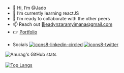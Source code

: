 - 👋 Hi, I’m @Jado
- 🌱 I’m currently learning reactJS
- 💞️ I’m ready to collaborate with the other peers
- 📫 Reach out 📩[jeadynzaramyimana@gmail.com ](mailto:jeadynzaramyimana@gmail.com)
- 👉 [Portfolio](https://jado.vercel.app/)
<br><br>
- Socials  [![icons8-linkedin-circled](https://user-images.githubusercontent.com/81268636/199939592-c95c257d-3e4e-488f-8294-bc34595634eb.svg)](https://www.linkedin.com/in/jado1/) [![icons8-twitter](https://user-images.githubusercontent.com/81268636/199948119-c840f014-7316-4083-addf-dc1b2f500b6c.svg)
](https://twitter.com/DeJeady)    

![Anurag's GitHub stats](https://github-readme-stats.vercel.app/api?username=jado-jeady&show_icons=true&theme=dark&hide=issues&show=prs_merged,prs_merged_percentage&include_all_commits=true)
<br><br>
[![Top Langs](https://github-readme-stats.vercel.app/api/top-langs/?username=jado-jeady&hide_progress=true&)](https://github.com/jado-jeady/github-readme-stats)
<!---
jado-jeady/jado-jeady is a ✨ special ✨ repository because its `README.md` (this file) appears on your GitHub profile.
You can click the Preview link to take a look at your changes.
--->

